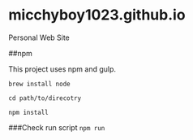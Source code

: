 # micchyboy1023.github.io
Personal Web Site

##npm

This project uses npm and gulp.

`brew install node`

`cd path/to/direcotry`

`npm install`

###Check run script
`npm run`
